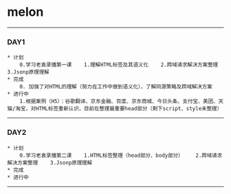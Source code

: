 # melon
---
### DAY1
    * 计划
        0.学习老袁录播第一课    1.理解HTML标签及其语义化    2.跨域请求解决方案整理    3.Jsonp原理理解
    * 完成
        0. 加强了对HTML的理解（努力在工作中做到语义化），了解同源策略及跨域解决方案
    * 进行中
        1.根据案例（H5）：谷歌翻译、京东金融、百度、京东商城、今日头条、支付宝、美团、天猫/淘宝，对HTML标签重新认识，目前在整理最重要head部分（剩下script、style未整理）
---
### DAY2
    * 计划
        0.学习老袁录播第二课    1.HTML标签整理（head部分、body部分）    2.跨域请求解决方案整理    3.Jsonp原理理解
    * 完成
    * 进行中
---